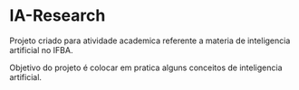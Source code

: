 # IA-Research
Projeto criado para atividade academica referente a materia de inteligencia artificial no IFBA.

Objetivo do projeto é colocar em pratica alguns conceitos de inteligencia artificial.
